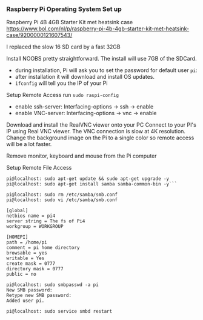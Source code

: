 ### Raspberry Pi Operating System Set up

Raspberry Pi 4B 4GB Starter Kit met heatsink case
https://www.bol.com/nl/p/raspberry-pi-4b-4gb-starter-kit-met-heatsink-case/9200000121607543/

I replaced the slow 16 SD card by a fast 32GB

Install NOOBS pretty straightforward. The install will use 7GB of the SDCard.
* during installation, Pi will ask you to set the password for default user ```pi```:
* after installation it will download and install OS updates.
* ```ifconfig``` will tell you the IP of your Pi 

Setup Remote Access 
run  ```sudo raspi-config```  
* enable ssh-server: Interfacing-options -> ssh -> enable
* enable VNC-server: Interfacing-options -> vnc -> enable

Download and install the RealVNC viewer onto your PC
Connect to your PI's IP using Real VNC viewer. 
The VNC connection is slow at 4K resolution.
Change the background image on the Pi to a single color so remote access will be a lot faster.

Remove monitor, keyboard and mouse from the Pi computer

Setup Remote File Access
```
pi@localhost: sudo apt-get update && sudo apt-get upgrade -y
pi@localhost: sudo apt-get install samba samba-common-bin -y```

pi@localhost: sudo rm /etc/samba/smb.conf
pi@localhost: sudo vi /etc/samba/smb.conf

[global]
netbios name = pi4
server string = The fs of Pi4
workgroup = WORKGROUP

[HOMEPI]
path = /home/pi
comment = pi home directory
browsable = yes
writable = Yes
create mask = 0777
directory mask = 0777
public = no

pi@localhost: sudo smbpasswd -a pi
New SMB password:
Retype new SMB password:
Added user pi.

pi@localhost: sudo service smbd restart
```


